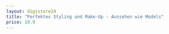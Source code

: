 ```yaml
---
layout: digistore24
title: "Perfektes Styling und Make-Up - Aussehen wie Models"
price: 19.9
---
```

